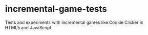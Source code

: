 # incremental-game-tests
Tests and experiments with incremental games like Cookie Clicker in HTML5 and JavaScript
